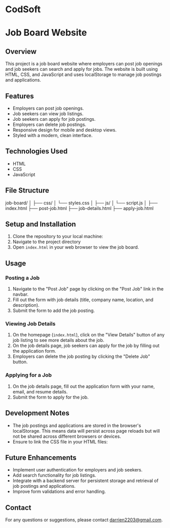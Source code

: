 # CodSoft

# Job Board Website

## Overview
This project is a job board website where employers can post job openings and job seekers can search and apply for jobs. The website is built using HTML, CSS, and JavaScript and uses localStorage to manage job postings and applications.

## Features
- Employers can post job openings.
- Job seekers can view job listings.
- Job seekers can apply for job postings.
- Employers can delete job postings.
- Responsive design for mobile and desktop views.
- Styled with a modern, clean interface.

## Technologies Used
- HTML
- CSS
- JavaScript

## File Structure
job-board/
│
├── css/
│ └── styles.css
│
├── js/
│ └── script.js
│
├── index.html
├── post-job.html
├── job-details.html
├── apply-job.html


## Setup and Installation
1. Clone the repository to your local machine:
2. Navigate to the project directory
3. Open `index.html` in your web browser to view the job board.

## Usage
### Posting a Job
1. Navigate to the "Post Job" page by clicking on the "Post Job" link in the navbar.
2. Fill out the form with job details (title, company name, location, and description).
3. Submit the form to add the job posting.

### Viewing Job Details
1. On the homepage (`index.html`), click on the "View Details" button of any job listing to see more details about the job.
2. On the job details page, job seekers can apply for the job by filling out the application form.
3. Employers can delete the job posting by clicking the "Delete Job" button.

### Applying for a Job
1. On the job details page, fill out the application form with your name, email, and resume details.
2. Submit the form to apply for the job.

## Development Notes
- The job postings and applications are stored in the browser's localStorage. This means data will persist across page reloads but will not be shared across different browsers or devices.
- Ensure to link the CSS file in your HTML files:

## Future Enhancements
- Implement user authentication for employers and job seekers.
- Add search functionality for job listings.
- Integrate with a backend server for persistent storage and retrieval of job postings and applications.
- Improve form validations and error handling.

## Contact
For any questions or suggestions, please contact darrien2203@gmail.com.



